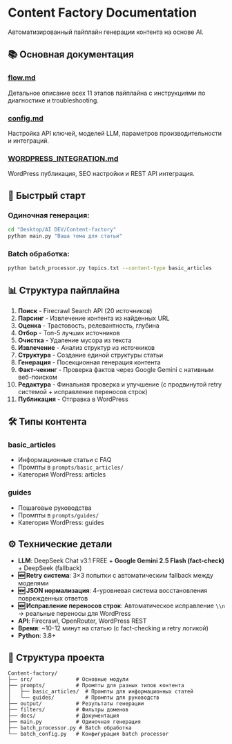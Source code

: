 # Content Factory Documentation

Автоматизированный пайплайн генерации контента на основе AI.

## 📚 Основная документация

### [flow.md](flow.md)
Детальное описание всех 11 этапов пайплайна с инструкциями по диагностике и troubleshooting.

### [config.md](config.md)
Настройка API ключей, моделей LLM, параметров производительности и интеграций.

### [WORDPRESS_INTEGRATION.md](WORDPRESS_INTEGRATION.md)
WordPress публикация, SEO настройки и REST API интеграция.

## 🎯 Быстрый старт

### Одиночная генерация:
```bash
cd "Desktop/AI DEV/Content-factory"
python main.py "Ваша тема для статьи"
```

### Batch обработка:
```bash
python batch_processor.py topics.txt --content-type basic_articles
```

## 📊 Структура пайплайна

1. **Поиск** - Firecrawl Search API (20 источников)
2. **Парсинг** - Извлечение контента из найденных URL
3. **Оценка** - Трастовость, релевантность, глубина
4. **Отбор** - Топ-5 лучших источников
5. **Очистка** - Удаление мусора из текста
6. **Извлечение** - Анализ структур из источников
7. **Структура** - Создание единой структуры статьи
8. **Генерация** - Посекционная генерация контента
9. **Факт-чекинг** - Проверка фактов через Google Gemini с нативным веб-поиском
10. **Редактура** - Финальная проверка и улучшение (с продвинутой retry системой + исправление переносов строк)
11. **Публикация** - Отправка в WordPress

## 🛠 Типы контента

### basic_articles
- Информационные статьи с FAQ
- Промпты в `prompts/basic_articles/`
- Категория WordPress: articles

### guides
- Пошаговые руководства
- Промпты в `prompts/guides/`
- Категория WordPress: guides

## ⚙️ Технические детали

- **LLM**: DeepSeek Chat v3.1 FREE + **Google Gemini 2.5 Flash (fact-check)** + DeepSeek (fallback)
- **🆕 Retry система**: 3×3 попытки с автоматическим fallback между моделями
- **🆕 JSON нормализация**: 4-уровневая система восстановления поврежденных ответов
- **🆕 Исправление переносов строк**: Автоматическое исправление `\\n` → реальные переносы для WordPress
- **API**: Firecrawl, OpenRouter, WordPress REST
- **Время**: ~10-12 минут на статью (с fact-checking и retry логикой)
- **Python**: 3.8+

## 📁 Структура проекта

```
Content-factory/
├── src/              # Основные модули
├── prompts/          # Промпты для разных типов контента
│   ├── basic_articles/  # Промпты для информационных статей
│   └── guides/          # Промпты для руководств
├── output/           # Результаты генерации
├── filters/          # Фильтры доменов
├── docs/             # Документация
├── main.py           # Одиночная генерация
├── batch_processor.py # Batch обработка
└── batch_config.py   # Конфигурация batch processor
```